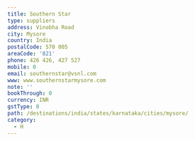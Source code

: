 ```yaml
---
title: Southern Star
type: suppliers
address: Vinobha Road
city: Mysore
country: India
postalCode: 570 005
areaCode: '821'
phone: 426 426, 427 527
mobile: 0
email: southernstar@vsnl.com
www: www.southernstarmysore.com
note: ''
bookThrough: 0
currency: INR
gstType: 0
path: /destinations/india/states/karnataka/cities/mysore/
category:
  - H
---
```


